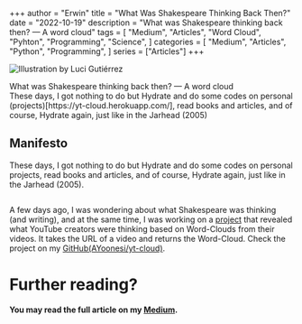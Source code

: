 +++
author = "Erwin"
title = "What Was Shakespeare Thinking Back Then?"
date = "2022-10-19"
description = "What was Shakespeare thinking back then? — A word cloud"
tags = [
    "Medium",
    "Articles",
    "Word Cloud",
    "Pyhton", "Programming", "Science",
]
categories = [
    "Medium",
    "Articles", "Python", "Programming",
]
series = ["Articles"]
+++

![Illustration by Luci Gutiérrez](/post/shakespeare/shakespeare.jpeg "Illustration by Luci Gutiérrez")

<div class="news-lead">
What was Shakespeare thinking back then? — A word cloud <br/>
These days, I got nothing to do but Hydrate and do some codes on personal (projects)[https://yt-cloud.herokuapp.com/], read books and articles, and of course, Hydrate again, just like in the Jarhead (2005)
</div>
<!--more-->

## Manifesto

These days, I got nothing to do but Hydrate and do some codes on personal projects, read books and articles, and of course, Hydrate again, just like in the Jarhead (2005).

<img alt="" class="ae no wo c" loading="lazy" role="presentation" src="/post/shakespeare/jarhead.gif">
<br/>

A few days ago, I was wondering about what Shakespeare was thinking (and writing), and at the same time, I was working on a [project](https://github.com/AYoonesi/yt-cloud) that revealed what YouTube creators were thinking based on Word-Clouds from their videos. It takes the URL of a video and returns the Word-Cloud. Check the project on my [GitHub(AYoonesi/yt-cloud)](https://github.com/AYoonesi/yt-cloud).
<br/>

# Further reading?
**You may read the full article on my [Medium](https://medium.com/@AYoonesi/what-was-shakespeare-thinking-back-then-fc415873eb73).**
